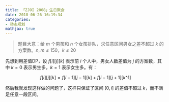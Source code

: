 ```yaml
---
title: 「ZJOI 2008」生日聚会
date: 2018-06-26 16:19:34
categories:
- 动态规划
mathjax: true
---
```


> 题目大意：给 $m$ 个男孩和 $n$ 个女孩排队，求任意区间男女之差不超过 $k$ 的方案数。$n,m≤150，k≤20$

先想到用差值DP，设 $f[i][j][k]$ 表示前 $i$ 个人中，男女人数差值为 $j$ 的方案数，其中 $k=0$ 表示男生多，$k=1$ 表示女生多。有：

$$f[i][j][k] = f[i-1][j-1][k] + f[i-1][j+1][k\text{^}1]$$

然后我就发现这样做的问题了，这样只保证了区间 $[0,i]$ 的差值不超过 $k$，而不满足任意一段区间。

